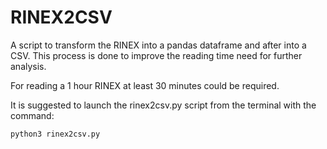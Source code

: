 # RINEX2CSV

A script to transform the RINEX into a pandas dataframe and after into a CSV. This process is done to improve the reading time need for further analysis.

For reading a 1 hour RINEX at least 30 minutes could be required.

It is suggested to launch the rinex2csv.py script from the terminal with the command:

```
python3 rinex2csv.py
```
